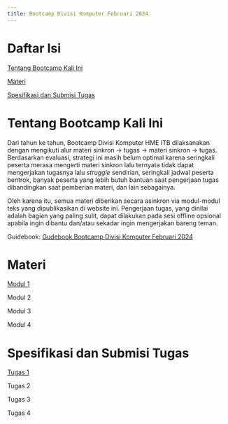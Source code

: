 ```yaml
---
title: Bootcamp Divisi Komputer Februari 2024
---
```


# Daftar Isi
[Tentang Bootcamp Kali Ini](#tentang-bootcamp-kali-ini)

[Materi](#materi)

[Spesifikasi dan Submisi Tugas](#spesifikasi-dan-submisi-tugas)

# Tentang Bootcamp Kali Ini
Dari tahun ke tahun, Bootcamp Divisi Komputer HME ITB dilaksanakan dengan mengikuti alur materi sinkron -> tugas -> materi sinkron -> tugas. Berdasarkan evaluasi, strategi ini masih belum optimal karena seringkali peserta merasa mengerti materi sinkron lalu ternyata tidak dapat mengerjakan tugasnya lalu *struggle* sendirian, seringkali jadwal peserta bentrok, banyak peserta yang lebih butuh bantuan saat pengerjaan tugas dibandingkan saat pemberian materi, dan lain sebagainya.

Oleh karena itu, semua materi diberikan secara asinkron via modul-modul teks yang dipublikasikan di website ini. Pengerjaan tugas, yang dinilai adalah bagian yang paling sulit, dapat dilakukan pada sesi offline opsional apabila ingin dibantu dan/atau sekadar ingin mengerjakan bareng teman. 

Guidebook: [Gudebook Bootcamp Divisi Komputer Februari 2024](https://drive.google.com/file/d/11N_dFnL2RYl2NaTYZG54xOY5__9dX40t/view)

# Materi 
[Modul 1](https://divkomitb.github.io/bootcamp022024/modul_1)

Modul 2

Modul 3

Modul 4

# Spesifikasi dan Submisi Tugas
[Tugas 1](https://divkomitb.github.io/bootcamp022024/tugas_1)

Tugas 2

Tugas 3

Tugas 4
